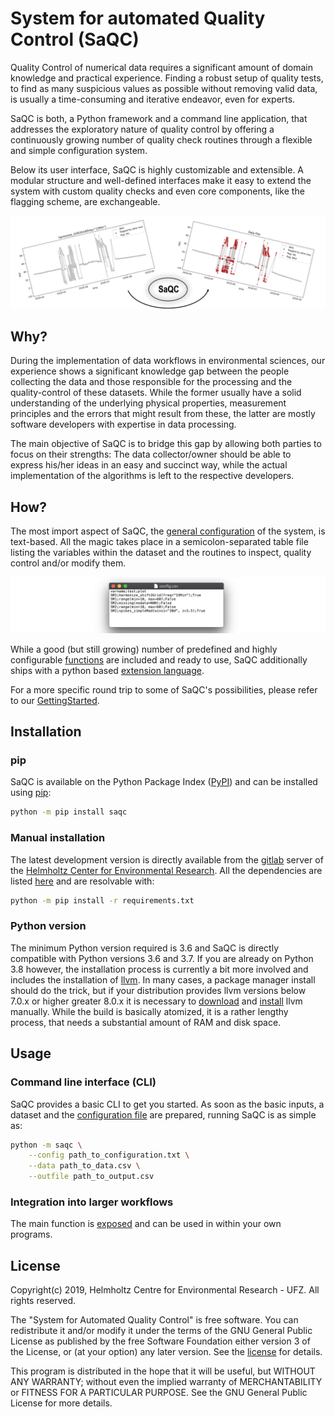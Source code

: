 # System for automated Quality Control (SaQC)

Quality Control of numerical data requires a significant amount of
domain knowledge and practical experience. Finding a robust setup of
quality tests, to find as many suspicious values as possible without
removing valid data, is usually a time-consuming and iterative endeavor,
even for experts.

SaQC is both, a Python framework and a command line application, that
addresses the exploratory nature of quality control by offering a
continuously growing number of quality check routines through a flexible
and simple configuration system. 

Below its user interface, SaQC is highly customizable and extensible.
A modular structure and well-defined interfaces make it easy to extend 
the system with custom quality checks and even core components, like
the flagging scheme, are exchangeable.

![SaQC Workflow](docs/images/readme_image.png "SaQC Workflow") 

## Why?
During the implementation of data workflows in environmental sciences,
our experience shows a significant knowledge gap between the people
collecting the data and those responsible for the processing and the
quality-control of these datasets.
While the former usually have a solid understanding of the underlying
physical properties, measurement principles and the errors that might result
from these, the latter are mostly software developers with expertise in
data processing.

The main objective of SaQC is to bridge this gap by allowing both
parties to focus on their strengths: The data collector/owner should be
able to express his/her ideas in an easy and succinct way, while the actual 
implementation of the algorithms is left to the respective developers.


## How?
The most import aspect of SaQC, the [general configuration](docs/ConfigurationFiles.md)
of the system, is text-based. All the magic takes place in a semicolon-separated
table file listing the variables within the dataset and the routines to inspect,
quality control and/or modify them.

![Example config](docs/images/screenshot_config.png "Example config") 

While a good (but still growing) number of predefined and highly configurable
[functions](docs/FunctionDescriptions.md) are included and ready to use, SaQC
additionally ships with a python based
[extension language](docs/GenericFunctions.md). 

For a more specific round trip to some of SaQC's possibilities, please refer to
our [GettingStarted](docs/GettingStarted.md).


## Installation

### pip
SaQC is available on the Python Package Index ([PyPI](https://pypi.org/)) and
can be installed using [pip](https://pip.pypa.io/en/stable/):
```sh
python -m pip install saqc
```

### Manual installation
The latest development version is directly available from the
[gitlab](https://git.ufz.de/rdm-software/saqc) server of the
[Helmholtz Center for Environmental Research](https://www.ufz.de/index.php?en=33573). 
All the dependencies are listed [here](saqc/requirements.txt) and are 
resolvable with:

```sh
python -m pip install -r requirements.txt
```
   
### Python version
The minimum Python version required is 3.6 and SaQC is directly compatible with
Python versions 3.6 and 3.7. If you are already on Python 3.8 however, the
installation process is currently a bit more involved and includes the
installation of [llvm](https://llvm.org/). 
In many cases, a package manager install should do the trick, but if your
distribution provides llvm versions below 7.0.x or higher greater 8.0.x it
is necessary to [download](http://releases.llvm.org/download.html) and
[install](https://releases.llvm.org/8.0.0/docs/CMake.html) llvm manually. 
While the build is basically atomized, it is a rather lengthy process, that
needs a substantial amount of RAM and disk space.

   
## Usage
### Command line interface (CLI)
SaQC provides a basic CLI to get you started. As soon as the basic inputs, 
a dataset and the [configuration file](saqc/docs/ConfigurationFiles.md) are
prepared, running SaQC is as simple as:
```sh
python -m saqc \
    --config path_to_configuration.txt \
    --data path_to_data.csv \
    --outfile path_to_output.csv
```


### Integration into larger workflows
The main function is [exposed](saqc/core/core.py#L79) and can be used in within 
your own programs. 


## License
Copyright(c) 2019, 
Helmholtz Centre for Environmental Research - UFZ. 
All rights reserved.

The "System for Automated Quality Control" is free software. You can 
redistribute it and/or modify it under the terms of the GNU General 
Public License as published by the free Software Foundation either 
version 3 of the License, or (at your option) any later version. See the
[license](license.txt) for details.

This program is distributed in the hope that it will be useful, but 
WITHOUT ANY WARRANTY; without even the implied warranty of 
MERCHANTABILITY or FITNESS FOR A PARTICULAR PURPOSE. 
See the GNU General Public License for more details.
